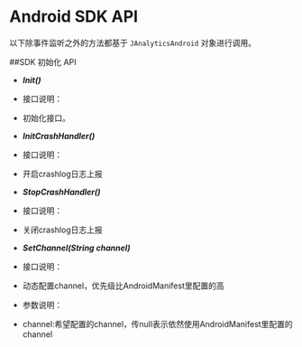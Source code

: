 # Android SDK API

以下除事件监听之外的方法都基于 `JAnalyticsAndroid` 对象进行调用。

##SDK 初始化 API

+ ***Init()***
+ 接口说明：
+ 初始化接口。


+ ***InitCrashHandler()***
+ 接口说明：
+ 开启crashlog日志上报


+ ***StopCrashHandler()***
+ 接口说明：
+ 关闭crashlog日志上报

+ ***SetChannel(String channel)***
+ 接口说明：
+ 动态配置channel，优先级比AndroidManifest里配置的高
+ 参数说明：
+ channel:希望配置的channel，传null表示依然使用AndroidManifest里配置的channel
